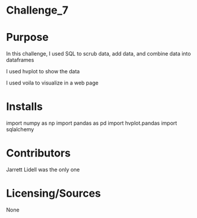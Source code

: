 # Challenge_7

# Purpose

In this challenge, I used SQL to scrub data, add data, and combine data into dataframes

I used hvplot to show the data

I used voila to visualize in a web page

# Installs
import numpy as np
import pandas as pd
import hvplot.pandas
import sqlalchemy

# Contributors

Jarrett Lidell was the only one

# Licensing/Sources

None